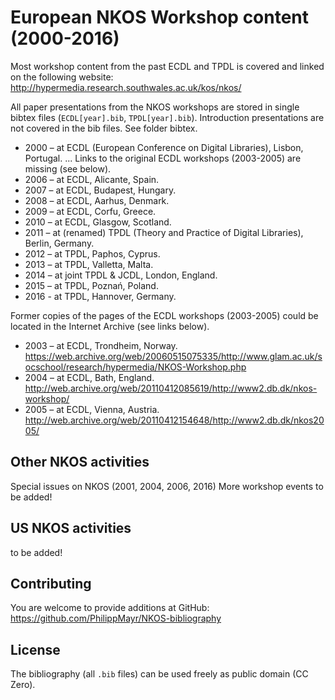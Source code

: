 # European NKOS Workshop content (2000-2016)

Most workshop content from the past ECDL and TPDL is covered and linked on the following website:
<http://hypermedia.research.southwales.ac.uk/kos/nkos/>

All paper presentations from the NKOS workshops are stored in single bibtex files (`ECDL[year].bib`, `TPDL[year].bib`). Introduction presentations are not covered in the bib files. See folder bibtex.

* 2000 – at ECDL (European Conference on Digital Libraries), Lisbon, Portugal.
... Links to the original ECDL workshops (2003-2005) are missing (see below). 
* 2006 – at ECDL, Alicante, Spain.
* 2007 – at ECDL, Budapest, Hungary.
* 2008 – at ECDL, Aarhus, Denmark.
* 2009 – at ECDL, Corfu, Greece.
* 2010 – at ECDL, Glasgow, Scotland.
* 2011 – at (renamed) TPDL (Theory and Practice of Digital Libraries), Berlin, Germany.
* 2012 – at TPDL, Paphos, Cyprus.
* 2013 – at TPDL, Valletta, Malta.
* 2014 – at joint TPDL & JCDL, London, England.
* 2015 – at TPDL, Poznań, Poland.
* 2016 - at TPDL, Hannover, Germany.

Former copies of the pages of the ECDL workshops (2003-2005) could be located in the Internet Archive (see links below).

* 2003 – at ECDL, Trondheim, Norway. <https://web.archive.org/web/20060515075335/http://www.glam.ac.uk/socschool/research/hypermedia/NKOS-Workshop.php>
* 2004 – at ECDL, Bath, England. <http://web.archive.org/web/20110412085619/http://www2.db.dk/nkos-workshop/>
* 2005 – at ECDL, Vienna, Austria. <http://web.archive.org/web/20110412154648/http://www2.db.dk/nkos2005/>

## Other NKOS activities
Special issues on NKOS (2001, 2004, 2006, 2016)
More workshop events to be added!

## US NKOS activities
to be added!

## Contributing

You are welcome to provide additions at GitHub: <https://github.com/PhilippMayr/NKOS-bibliography>

## License

The bibliography (all `.bib` files) can be used freely as public domain (CC Zero).

